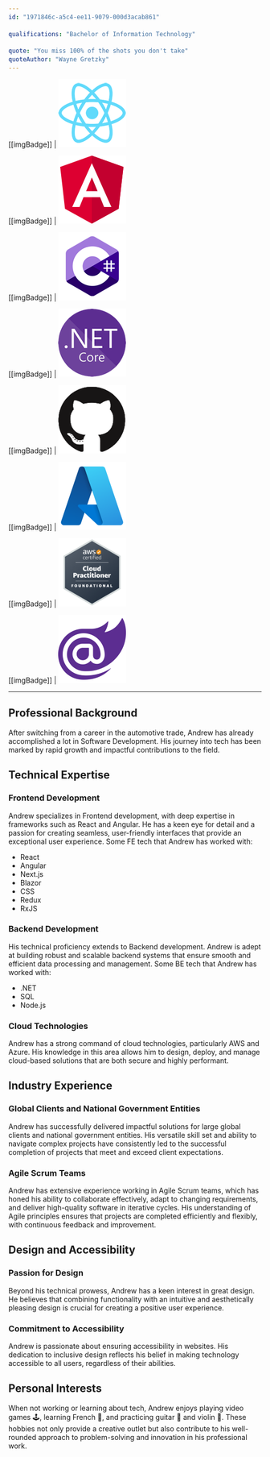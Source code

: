 ```yaml
---
id: "1971846c-a5c4-ee11-9079-000d3acab861"

qualifications: "Bachelor of Information Technology"

quote: "You miss 100% of the shots you don't take"
quoteAuthor: "Wayne Gretzky"
---
```


[[imgBadge]]
| ![](../badges/Developer-react.png)

[[imgBadge]]
| ![](../badges/Developer-angular.png)

[[imgBadge]]
| ![](../badges/Developer-c-sharp.png)

[[imgBadge]]
| ![](../badges/Developer-dotnet-core.png)

[[imgBadge]]
| ![](../badges/Developer-github.png)

[[imgBadge]]
| ![](../badges/Business-microsoft-azure.png)

[[imgBadge]]
| ![](../badges/Certification-aws-cloud-practitioner-foundational.png)

[[imgBadge]]
| ![](../badges/Developer-blazor.png)

---

## Professional Background

After switching from a career in the automotive trade, Andrew has already accomplished a lot in Software Development. His journey into tech has been marked by rapid growth and impactful contributions to the field.

## Technical Expertise

### Frontend Development

Andrew specializes in Frontend development, with deep expertise in frameworks such as React and Angular. He has a keen eye for detail and a passion for creating seamless, user-friendly interfaces that provide an exceptional user experience. Some FE tech that Andrew has worked with:
- React
- Angular
- Next.js
- Blazor
- CSS
- Redux
- RxJS

### Backend Development

His technical proficiency extends to Backend development. Andrew is adept at building robust and scalable backend systems that ensure smooth and efficient data processing and management. Some BE tech that Andrew has worked with:
- .NET
- SQL
- Node.js

### Cloud Technologies

Andrew has a strong command of cloud technologies, particularly AWS and Azure. His knowledge in this area allows him to design, deploy, and manage cloud-based solutions that are both secure and highly performant.

## Industry Experience

### Global Clients and National Government Entities

Andrew has successfully delivered impactful solutions for large global clients and national government entities. His versatile skill set and ability to navigate complex projects have consistently led to the successful completion of projects that meet and exceed client expectations.

### Agile Scrum Teams

Andrew has extensive experience working in Agile Scrum teams, which has honed his ability to collaborate effectively, adapt to changing requirements, and deliver high-quality software in iterative cycles. His understanding of Agile principles ensures that projects are completed efficiently and flexibly, with continuous feedback and improvement.

## Design and Accessibility

### Passion for Design

Beyond his technical prowess, Andrew has a keen interest in great design. He believes that combining functionality with an intuitive and aesthetically pleasing design is crucial for creating a positive user experience.

### Commitment to Accessibility

Andrew is passionate about ensuring accessibility in websites. His dedication to inclusive design reflects his belief in making technology accessible to all users, regardless of their abilities.

## Personal Interests

When not working or learning about tech, Andrew enjoys playing video games 🕹️, learning French 🥐, and practicing guitar 🎸️ and violin 🎻. These hobbies not only provide a creative outlet but also contribute to his well-rounded approach to problem-solving and innovation in his professional work.

